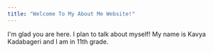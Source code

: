 ```yaml
---
title: "Welcome To My About Me Website!"
---
```


I'm glad you are here. I plan to talk about myself! 
My name is Kavya Kadabageri and I am in 11th grade.

